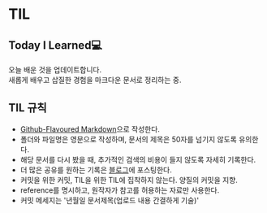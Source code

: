 # TIL
## Today I Learned💻
오늘 배운 것을 업데이트합니다. <br />
새롭게 배우고 삽질한 경험을 마크다운 문서로 정리하는 중.

## TIL 규칙
- [Github-Flavoured Markdown](https://guides.github.com/features/mastering-markdown/)으로 작성한다.
- 폴더와 파일명은 영문으로 작성하며, 문서의 제목은 50자를 넘기지 않도록 유의한다.
- 해당 문서를 다시 봤을 때, 추가적인 검색의 비용이 들지 않도록 자세히 기록한다.
- 더 많은 공유를 원하는 기록은 [블로그](https://velog.io/@journeyy92)에 포스팅한다.
- 커밋을 위한 커밋, TIL을 위한 TIL에 집착하지 않는다. 양질의 커밋을 지향.
- reference를 명시하고, 원작자가 참고를 허용하는 자료만 사용한다.
- 커밋 메세지는 '년월일 문서제목(업로드 내용 간결하게 기술)'
